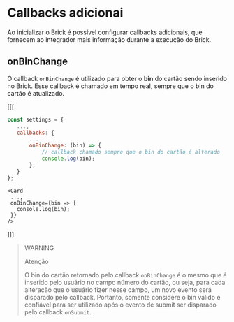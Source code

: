 # Callbacks adicionai

Ao inicializar o Brick é possível configurar callbacks adicionais, que fornecem ao integrador mais informação durante a execução do Brick.

## onBinChange

O callback `onBinChange` é utilizado para obter o **bin** do cartão sendo inserido no Brick. Esse callback é chamado em tempo real, sempre que o bin do cartão é atualizado.

[[[
```Javascript
const settings = {
   ...,
   callbacks: {
       ...
       onBinChange: (bin) => {
           // callback chamado sempre que o bin do cartão é alterado
           console.log(bin);
       },
   }
};
```
```react-jsx
<Card
 ...,
 onBinChange={bin => {
   console.log(bin);
 }}
/>
```
]]]

> WARNING
>
> Atenção
>
> O bin do cartão retornado pelo callback `onBinChange` é o mesmo que é inserido pelo usuário no campo número do cartão, ou seja, para cada alteração que o usuário fizer nesse campo, um novo evento será disparado pelo callback. Portanto, somente considere o bin válido e confiável para ser utilizado após o evento de submit ser disparado pelo callback `onSubmit`.